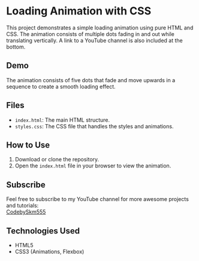 # Loading Animation with CSS

This project demonstrates a simple loading animation using pure HTML and CSS. The animation consists of multiple dots fading in and out while translating vertically. A link to a YouTube channel is also included at the bottom.

## Demo

The animation consists of five dots that fade and move upwards in a sequence to create a smooth loading effect.

## Files

- `index.html`: The main HTML structure.
- `styles.css`: The CSS file that handles the styles and animations.

## How to Use

1. Download or clone the repository.
2. Open the `index.html` file in your browser to view the animation.

## Subscribe

Feel free to subscribe to my YouTube channel for more awesome projects and tutorials:  
[CodebySkm555](https://youtube.com/@CodebySkmaurya555?si=YlVFUoOkbmSXg8nv)

## Technologies Used

- HTML5
- CSS3 (Animations, Flexbox)
